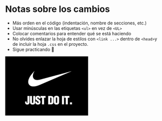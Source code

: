 # Notas sobre los cambios

- Más orden en el código (indentación, nombre de secciones, etc.)
- Usar minúsculas en las etiquetas `<ul>` en vez de `<UL>`
- Colocar comentarios para entender qué se está haciendo
- No olvides enlazar la hoja de estilos con `<link ...>` dentro de `<head>`y de incluir la hoja `.css` en el proyecto.
- Sigue practicando 🚀

![Just do it](/img/html.png)
